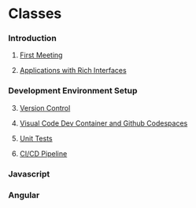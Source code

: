 Classes
====

### Introduction

1. [First Meeting](class/1-introduction/01-first-meeting.md)

2. [Applications with Rich Interfaces](class/1-introduction/02-software-quality.md)

### Development Environment Setup 

3. [Version Control](class/2-development-environment-setup/03-version-control.md)

4. [Visual Code Dev Container and Github Codespaces](class/2-development-environment-setup/04-devcontainer.md)

5. [Unit Tests](class/2-development-environment-setup/05-unit-tests.md)

6. [CI/CD Pipeline](class/2-development-environment-setup/06-pipeline.md)

### Javascript

### Angular
